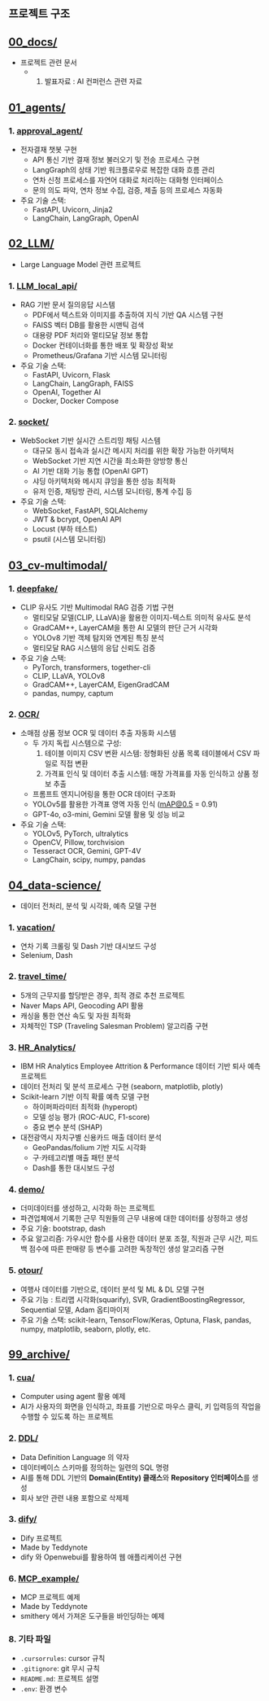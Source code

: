 ## 프로젝트 구조

## [00_docs/](00_docs/)
- 프로젝트 관련 문서
  - 1. 발표자료 : AI 컨퍼런스 관련 자료

## [01_agents/](01_agents/)
### 1. [approval_agent/](01_agents/approval_agent/)
- 전자결재 챗봇 구현
  - API 통신 기반 결재 정보 불러오기 및 전송 프로세스 구현
  - LangGraph의 상태 기반 워크플로우로 복잡한 대화 흐름 관리
  - 연차 신청 프로세스를 자연어 대화로 처리하는 대화형 인터페이스
  - 문의 의도 파악, 연차 정보 수집, 검증, 제출 등의 프로세스 자동화
- 주요 기술 스택: 
  - FastAPI, Uvicorn, Jinja2
  - LangChain, LangGraph, OpenAI


## [02_LLM/](02_LLM/)
- Large Language Model 관련 프로젝트
### 1. [LLM_local_api/](02_LLM/LLM_local_api/)
- RAG 기반 문서 질의응답 시스템
  - PDF에서 텍스트와 이미지를 추출하여 지식 기반 QA 시스템 구현
  - FAISS 벡터 DB를 활용한 시맨틱 검색
  - 대용량 PDF 처리와 멀티모달 정보 통합
  - Docker 컨테이너화를 통한 배포 및 확장성 확보
  - Prometheus/Grafana 기반 시스템 모니터링
- 주요 기술 스택: 
  - FastAPI, Uvicorn, Flask
  - LangChain, LangGraph, FAISS
  - OpenAI, Together AI
  - Docker, Docker Compose

### 2. [socket/](02_LLM/socket/)
- WebSocket 기반 실시간 스트리밍 채팅 시스템
  - 대규모 동시 접속과 실시간 메시지 처리를 위한 확장 가능한 아키텍처
  - WebSocket 기반 지연 시간을 최소화한 양방향 통신
  - AI 기반 대화 기능 통합 (OpenAI GPT)
  - 샤딩 아키텍처와 메시지 큐잉을 통한 성능 최적화
  - 유저 인증, 채팅방 관리, 시스템 모니터링, 통계 수집 등
- 주요 기술 스택: 
  - WebSocket, FastAPI, SQLAlchemy
  - JWT & bcrypt, OpenAI API
  - Locust (부하 테스트)
  - psutil (시스템 모니터링)

## [03_cv-multimodal/](03_cv-multimodal/)
### 1. [deepfake/](03_cv-multimodal/deepfake/)
- CLIP 유사도 기반 Multimodal RAG 검증 기법 구현
  - 멀티모달 모델(CLIP, LLaVA)을 활용한 이미지-텍스트 의미적 유사도 분석
  - GradCAM++, LayerCAM을 통한 AI 모델의 판단 근거 시각화
  - YOLOv8 기반 객체 탐지와 연계된 특징 분석
  - 멀티모달 RAG 시스템의 응답 신뢰도 검증
- 주요 기술 스택:
  - PyTorch, transformers, together-cli
  - CLIP, LLaVA, YOLOv8
  - GradCAM++, LayerCAM, EigenGradCAM
  - pandas, numpy, captum

### 2. [OCR/](03_cv-multimodal/OCR/)
- 소매점 상품 정보 OCR 및 데이터 추출 자동화 시스템
  - 두 가지 독립 시스템으로 구성:
    1. 테이블 이미지 CSV 변환 시스템: 정형화된 상품 목록 테이블에서 CSV 파일로 직접 변환
    2. 가격표 인식 및 데이터 추출 시스템: 매장 가격표를 자동 인식하고 상품 정보 추출
  - 프롬프트 엔지니어링을 통한 OCR 데이터 구조화
  - YOLOv5를 활용한 가격표 영역 자동 인식 (mAP@0.5 = 0.91)
  - GPT-4o, o3-mini, Gemini 모델 활용 및 성능 비교
- 주요 기술 스택: 
  - YOLOv5, PyTorch, ultralytics
  - OpenCV, Pillow, torchvision
  - Tesseract OCR, Gemini, GPT-4V
  - LangChain, scipy, numpy, pandas


## [04_data-science/](04_data-science/)
  - 데이터 전처리, 분석 및 시각화, 예측 모델 구현
  ### 1. [vacation/](04_data-science/vacation/)
  - 연차 기록 크롤링 및 Dash 기반 대시보드 구성
  - Selenium, Dash
  ### 2. [travel_time/](04_data-science/travel_time/)
  - 5개의 근무지를 할당받은 경우, 최적 경로 추천 프로젝트
  - Naver Maps API, Geocoding API 활용
  - 캐싱을 통한 연산 속도 및 자원 최적화
  - 자체적인 TSP (Traveling Salesman Problem) 알고리즘 구현
  ### 3. [HR_Analytics/](04_data-science/HR_Analytics/) 
  - IBM HR Analytics Employee Attrition & Performance 데이터 기반 퇴사 예측 프로젝트
  - 데이터 전처리 및 분석 프로세스 구현 (seaborn, matplotlib, plotly)
  - Scikit-learn 기반 이직 확률 예측 모델 구현
    - 하이퍼파라미터 최적화 (hyperopt)
    - 모델 성능 평가 (ROC-AUC, F1-score)
    - 중요 변수 분석 (SHAP)
  - 대전광역시 자치구별 신용카드 매출 데이터 분석
    - GeoPandas/folium 기반 지도 시각화
    - 구·카테고리별 매출 패턴 분석
    - Dash를 통한 대시보드 구성
  ### 4. [demo/](04_data-science/demo/) 
  - 더미데이터를 생성하고, 시각화 하는 프로젝트
  - 파견업체에서 기록한 근무 직원들의 근무 내용에 대한 데이터를 상정하고 생성
  - 주요 기술: bootstrap, dash
  - 주요 알고리즘: 가우시안 함수를 사용한 데이터 분포 조절, 직원과 근무 시간, 피드백 점수에 따른 판매량 등 변수를 고려한 독창적인 생성 알고리즘 구현
  ### 5. [otour/](04_data-science/otour/)
  - 여행사 데이터를 기반으로, 데이터 분석 및 ML & DL 모델 구현
  - 주요 기능 : 트리맵 시각화(squarify), SVR, GradientBoostingRegressor, Sequential 모델, Adam 옵티마이저
  - 주요 기술 스택:  scikit-learn, TensorFlow/Keras, Optuna, Flask, pandas, numpy, matplotlib, seaborn, plotly, etc.

## [99_archive/](99_archive/)
  ### 1. [cua/](99_archive/cua/)
  - Computer using agent 활용 예제
  - AI가 사용자의 화면을 인식하고, 좌표를 기반으로 마우스 클릭, 키 입력등의 작업을 수행할 수 있도록 하는 프로젝트

  ### 2. [DDL/](99_archive/DDL/)
  - Data Definition Language 의 약자
  - 데이터베이스 스키마를 정의하는 일련의 SQL 명령
  - AI를 통해 DDL 기반의  **Domain(Entity) 클래스**와 **Repository 인터페이스**를 생성
  - 회사 보안 관련 내용 포함으로 삭제제

  ### 3. [dify/](99_archive/dify/)
  - Dify 프로젝트
  - Made by Teddynote
  - dify 와 Openwebui를 활용하여 웹 애플리케이션 구현

  ### 6. [MCP_example/](99_archive/MCP_example/)
  - MCP 프로젝트 예제
  - Made by Teddynote
  - smithery 에서 가져온 도구들을 바인딩하는 예제 

### 8. 기타 파일
- `.cursorrules`: cursor 규칙
- `.gitignore`: git 무시 규칙
- `README.md`: 프로젝트 설명
- `.env`: 환경 변수
